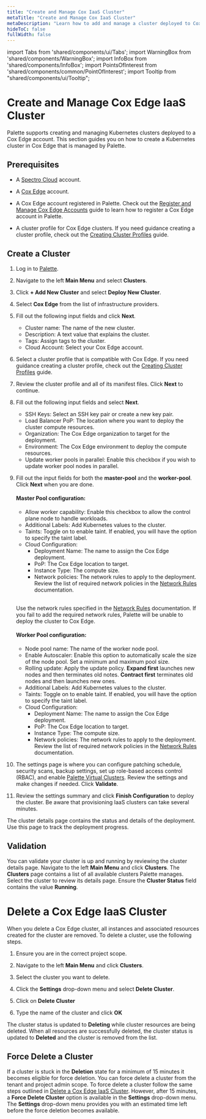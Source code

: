 ```yaml
---
title: "Create and Manage Cox IaaS Cluster"
metaTitle: "Create and Manage Cox IaaS Cluster"
metaDescription: "Learn how to add and manage a cluster deployed to Cox Edge."
hideToC: false
fullWidth: false
---
```


import Tabs from 'shared/components/ui/Tabs';
import WarningBox from 'shared/components/WarningBox';
import InfoBox from 'shared/components/InfoBox';
import PointsOfInterest from 'shared/components/common/PointOfInterest';
import Tooltip from "shared/components/ui/Tooltip";

# Create and Manage Cox Edge IaaS Cluster


Palette supports creating and managing Kubernetes clusters deployed to a Cox Edge account. This section guides you on how to create a Kubernetes cluster in Cox Edge that is managed by Palette.

## Prerequisites

- A [Spectro Cloud](https://console.spectrocloud.com) account.

- A [Cox Edge](https://portal.coxedge.com/login) account. 

- A Cox Edge account registered in Palette. Check out the [Register and Manage Cox Edge Accounts](/clusters/public-cloud/cox-edge/add-cox-edge-accounts) guide to learn how to register a Cox Edge account in Palette.

- A cluster profile for Cox Edge clusters. If you need guidance creating a cluster profile, check out the [Creating Cluster Profiles](/cluster-profiles/task-define-profile) guide.


## Create a Cluster

1.  Log in to [Palette](https://console.spectrocloud.com).


2. Navigate to the left **Main Menu** and select **Clusters**.


3. Click **+ Add New Cluster** and select **Deploy New Cluster**.


4. Select **Cox Edge** from the list of infrastructure providers.


5. Fill out the following input fields and click **Next**.
 
    - Cluster name: The name of the new cluster.
    - Description:  A text value that explains the cluster.
    - Tags: Assign tags to the cluster.
    - Cloud Account: Select your Cox Edge account.


6. Select a cluster profile that is compatible with Cox Edge. If you need guidance creating a cluster profile, check out the [Creating Cluster Profiles](/cluster-profiles/task-define-profile) guide.


7. Review the cluster profile and all of its manifest files. Click **Next** to continue.


8. Fill out the following input fields and select **Next**.
    - SSH Keys: Select an SSH key pair or create a new key pair. 
    - Load Balancer PoP: The location where you want to deploy the cluster compute resources.
    - Organization: The Cox Edge organization to target for the deployment.
    - Environment:  The Cox Edge environment to deploy the compute resources.
    - Update worker pools in parallel: Enable this checkbox if you wish to update worker pool nodes in parallel.

9. Fill out the input fields for both the **master-pool** and the **worker-pool**.  Click **Next** when you are done.
    #### Master Pool configuration:
    - Allow worker capability: Enable this checkbox to allow the control plane node to handle workloads.
    - Additional Labels: Add Kubernetes values to the cluster.
    - Taints: Toggle on to enable taint. If enabled, you will have the option to specify the taint label.
    - Cloud Configuration: 
        - Deployment Name: The name to assign the Cox Edge deployment.
        - PoP: The Cox Edge location to target.
        - Instance Type: The compute size.
        - Network policies: The network rules to apply to the deployment. Review the list of required network policies in the [Network Rules](/clusters/public-cloud/cox-edge/network-rules) documentation.
    
    <br />

    <WarningBox>

    Use the network rules specified in the [Network Rules](/clusters/public-cloud/cox-edge/network-rules) documentation. If you fail to add the required network rules, Palette will be unable to deploy the cluster to Cox Edge.

    </WarningBox>

      #### Worker Pool configuration:
      - Node pool name: The name of the worker node pool.
      - Enable Autoscaler: Enable this option to automatically scale the size of the node pool. Set a minimum and maximum pool size.
      - Rolling update: Apply the update policy. **Expand first** launches new nodes and then terminates old notes. **Contract first** terminates old nodes and then launches new ones.
      - Additional Labels: Add Kubernetes values to the cluster.
      - Taints: Toggle on to enable taint. If enabled, you will have the option to specify the taint label.
      - Cloud Configuration: 
        - Deployment Name: The name to assign the Cox Edge deployment.
        - PoP: The Cox Edge location to target.
        - Instance Type: The compute size.
        - Network policies: The network rules to apply to the deployment. Review the list of required network policies in the [Network Rules](/clusters/public-cloud/cox-edge/network-rules) documentation.


10. The settings page is where you can configure patching schedule, security scans, backup settings, set up role-based access control (RBAC), and enable [Palette Virtual Clusters](/devx/palette-virtual-clusters). Review the settings and make changes if needed. Click **Validate**.


11. Review the settings summary and click **Finish Configuration** to deploy the cluster. Be aware that provisioning IaaS clusters can take several minutes.

The cluster details page contains the status and details of the deployment. Use this page to track the deployment progress.


## Validation

You can validate your cluster is up and running by reviewing the cluster details page. Navigate to the left **Main Menu** and click **Clusters**. The **Clusters** page contains a list of all available clusters Palette manages. Select the cluster to review its details page. Ensure the **Cluster Status** field contains the value **Running**.


# Delete a Cox Edge IaaS Cluster

When you delete a Cox Edge cluster, all instances and associated resources created for the cluster are removed. To delete a cluster, use the following steps. 


1. Ensure you are in the correct project scope.


2. Navigate to the left **Main Menu** and click **Clusters**.


3. Select the cluster you want to delete.


4. Click the **Settings** drop-down menu and select **Delete Cluster**.


5. Click on **Delete Cluster**


6. Type the name of the cluster and click **OK**

The cluster status is updated to **Deleting** while cluster resources are being deleted. When all resources are successfully deleted, the cluster status is updated to **Deleted** and the cluster is removed from the list.

## Force Delete a Cluster

If a cluster is stuck in the **Deletion** state for a minimum of 15 minutes it becomes eligible for force deletion. You can force delete a cluster from the tenant and project admin scope.
To force delete a cluster follow the same steps outlined in [Delete a Cox Edge IaaS Cluster](#delete-a-cox-edge-iaas-cluster). However, after 15 minutes, a **Force Delete Cluster** option is available in the **Settings** drop-down menu. The **Settings** drop-down menu provides you with an estimated time left before the force deletion becomes available.

<br />
